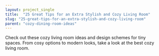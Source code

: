 ```yaml
---
layout: project_single
title:  "25 Great Tips for an Extra Stylish and Cozy Living Room"
slug: "25-great-tips-for-an-extra-stylish-and-cozy-living-room"
parent: "cozy-dining-room-ideas"
---
```

Check out these cozy living room ideas and design schemes for tiny spaces. From cosy options to modern looks, take a look at the best cozy living room.